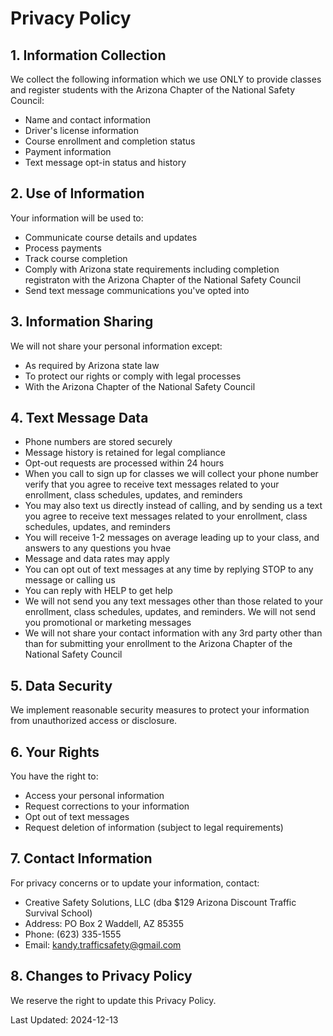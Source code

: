 # Privacy Policy

## 1. Information Collection
We collect the following information which we use ONLY to provide classes and register students with the Arizona Chapter of the National Safety Council:
- Name and contact information
- Driver's license information
- Course enrollment and completion status
- Payment information
- Text message opt-in status and history

## 2. Use of Information
Your information will be used to:
- Communicate course details and updates
- Process payments
- Track course completion
- Comply with Arizona state requirements including completion registraton with the Arizona Chapter of the National Safety Council
- Send text message communications you've opted into

## 3. Information Sharing
We will not share your personal information except:
- As required by Arizona state law
- To protect our rights or comply with legal processes
- With the Arizona Chapter of the National Safety Council

## 4. Text Message Data
- Phone numbers are stored securely
- Message history is retained for legal compliance
- Opt-out requests are processed within 24 hours
- When you call to sign up for classes we will collect your phone number verify that you agree to receive text messages related to your enrollment, class schedules, updates, and reminders
- You may also text us directly instead of calling, and by sending us a text you agree to receive text messages related to your enrollment, class schedules, updates, and reminders
- You will receive 1-2 messages on average leading up to your class, and answers to any questions you hvae
- Message and data rates may apply
- You can opt out of text messages at any time by replying STOP to any message or calling us
- You can reply with HELP to get help
- We will not send you any text messages other than those related to your enrollment, class schedules, updates, and reminders. We will not send you promotional or marketing messages
- We will not share your contact information with any 3rd party other than than for submitting your enrollment to the Arizona Chapter of the National Safety Council

## 5. Data Security
We implement reasonable security measures to protect your information from unauthorized access or disclosure.

## 6. Your Rights
You have the right to:
- Access your personal information
- Request corrections to your information
- Opt out of text messages
- Request deletion of information (subject to legal requirements)

## 7. Contact Information
For privacy concerns or to update your information, contact:
- Creative Safety Solutions, LLC (dba $129 Arizona Discount Traffic Survival School)<br>
- Address: PO Box 2 Waddell, AZ 85355
- Phone: (623) 335-1555
- Email: kandy.trafficsafety@gmail.com

## 8. Changes to Privacy Policy
We reserve the right to update this Privacy Policy.

Last Updated: 2024-12-13
